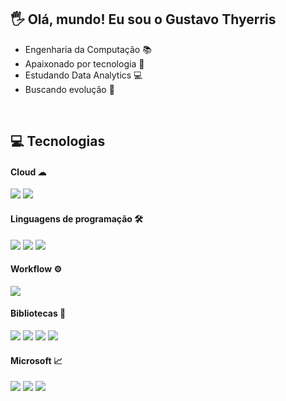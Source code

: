
## 🖐 Olá, mundo! Eu sou o Gustavo Thyerris 

- Engenharia da Computação 📚
- Apaixonado por tecnologia 📡
- Estudando Data Analytics 💻
- Buscando evolução 🔌
<br/>

## 💻 Tecnologias

#### Cloud ☁
<div align="left">
  <img src="https://img.shields.io/badge/AWS-%23FF9900.svg?style=for-the-badge&logo=amazon-aws&logoColor=white"/>
  <img src="https://img.shields.io/badge/Google%20Cloud-4285F4?style=for-the-badge&logo=Google%20Cloud&logoColor=white"/>
</div>

#### Linguagens de programação 🛠
<div align="left">
  <img src="https://img.shields.io/badge/python-3670A0?style=for-the-badge&logo=python&logoColor=ffdd54"/>
    <img src="https://img.shields.io/badge/MongoDB-%234ea94b.svg?style=for-the-badge&logo=mongodb&logoColor=white"/>
  <img src="https://img.shields.io/badge/Microsoft%20SQL%20Server-CC2927?style=for-the-badge&logo=microsoft%20sql%20server&logoColor=white"/>
</div>

#### Workflow ⚙
<div align="left">
  <img src="https://img.shields.io/badge/Anaconda-%2344A833.svg?style=for-the-badge&logo=anaconda&logoColor=white"/>
</div>

#### Bibliotecas 🧰
<div align="left">
  <img src="https://img.shields.io/badge/numpy-%23013243.svg?style=for-the-badge&logo=numpy&logoColor=white"/>
  <img src="https://img.shields.io/badge/pandas-%23150458.svg?style=for-the-badge&logo=pandas&logoColor=white"/>
  <img src="https://img.shields.io/badge/scikit--learn-%23F7931E.svg?style=for-the-badge&logo=scikit-learn&logoColor=white"/>
  <img src="https://img.shields.io/badge/PyTorch-%23EE4C2C.svg?style=for-the-badge&logo=PyTorch&logoColor=white"/>
</div>

#### Microsoft 📈
<div align="left">
  <img src="https://img.shields.io/badge/power_bi-F2C811?style=for-the-badge&logo=powerbi&logoColor=black"/>
  <img src="https://img.shields.io/badge/Microsoft_Excel-217346?style=for-the-badge&logo=microsoft-excel&logoColor=white"/>
  <img src="https://img.shields.io/badge/Microsoft_Office-D83B01?style=for-the-badge&logo=microsoft-office&logoColor=white"/>
</div>
